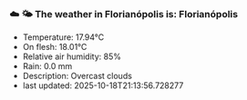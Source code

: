 ### ☁️ 🌤️  The weather in Florianópolis is: Florianópolis

- Temperature: 17.94°C
- On flesh: 18.01°C
- Relative air humidity: 85%
- Rain: 0.0 mm
- Description: Overcast clouds
- last updated: 2025-10-18T21:13:56.728277
